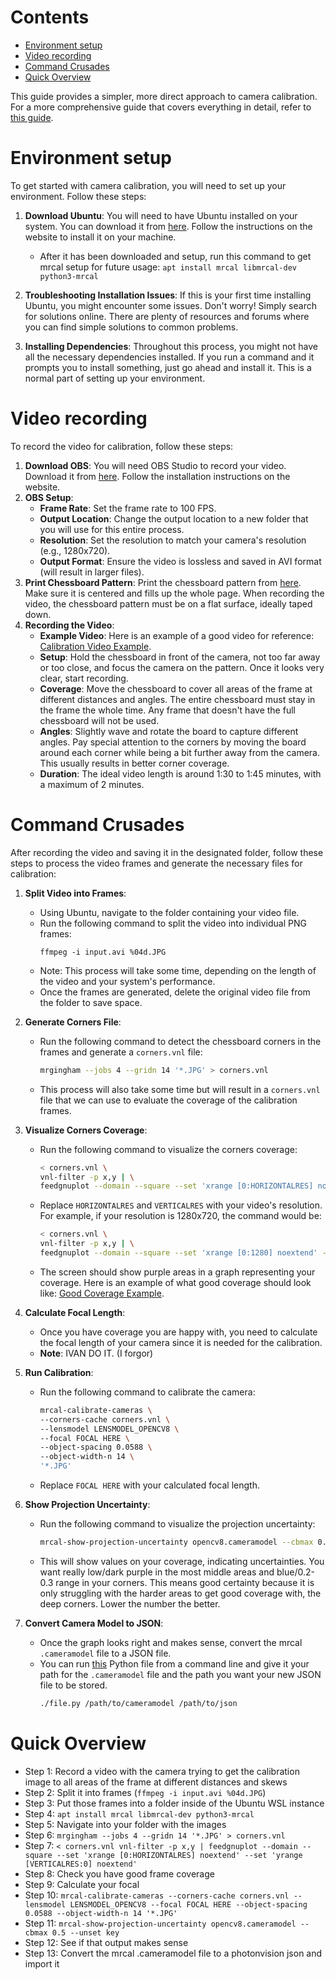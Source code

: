 # Contents
- [Environment setup](#environment-setup)
- [Video recording](#video-recording)
- [Command Crusades](#command-crusades)
- [Quick Overview](#quick-overview)

This guide provides a simpler, more direct approach to camera calibration. For a more comprehensive guide that covers everything in detail, refer to [this guide](https://mrcal.secretsauce.net/how-to-calibrate.html).

# Environment setup
To get started with camera calibration, you will need to set up your environment. Follow these steps:

1. **Download Ubuntu**: You will need to have Ubuntu installed on your system. You can download it from [here](https://ubuntu.com/download/desktop). Follow the instructions on the website to install it on your machine.

    - After it has been downloaded and setup, run this command to get mrcal setup for future usage: `apt install mrcal libmrcal-dev python3-mrcal`

2. **Troubleshooting Installation Issues**: If this is your first time installing Ubuntu, you might encounter some issues. Don't worry! Simply search for solutions online. There are plenty of resources and forums where you can find simple solutions to common problems.
3. **Installing Dependencies**: Throughout this process, you might not have all the necessary dependencies installed. If you run a command and it prompts you to install something, just go ahead and install it. This is a normal part of setting up your environment.

# Video recording
To record the video for calibration, follow these steps:

1. **Download OBS**: You will need OBS Studio to record your video. Download it from [here](https://obsproject.com/). Follow the installation instructions on the website.
2. **OBS Setup**:
   - **Frame Rate**: Set the frame rate to 100 FPS.
   - **Output Location**: Change the output location to a new folder that you will use for this entire process.
   - **Resolution**: Set the resolution to match your camera's resolution (e.g., 1280x720).
   - **Output Format**: Ensure the video is lossless and saved in AVI format (will result in larger files).
3. **Print Chessboard Pattern**: Print the chessboard pattern from [here](https://github.com/dkogan/mrgingham/raw/master/chessboard.14x14.pdf). Make sure it is centered and fills up the whole page. When recording the video, the chessboard pattern must be on a flat surface, ideally taped down.
4. **Recording the Video**:
   - **Example Video**: Here is an example of a good video for reference: [Calibration Video Example](https://www.youtube.com/watch?v=ez_5TA_SDto).
   - **Setup**: Hold the chessboard in front of the camera, not too far away or too close, and focus the camera on the pattern. Once it looks very clear, start recording.
   - **Coverage**: Move the chessboard to cover all areas of the frame at different distances and angles. The entire chessboard must stay in the frame the whole time. Any frame that doesn't have the full chessboard will not be used.
   - **Angles**: Slightly wave and rotate the board to capture different angles. Pay special attention to the corners by moving the board around each corner while being a bit further away from the camera. This usually results in better corner coverage.
   - **Duration**: The ideal video length is around 1:30 to 1:45 minutes, with a maximum of 2 minutes.

# Command Crusades
After recording the video and saving it in the designated folder, follow these steps to process the video frames and generate the necessary files for calibration:

1. **Split Video into Frames**:
   - Using Ubuntu, navigate to the folder containing your video file.
   - Run the following command to split the video into individual PNG frames:
     ```
     ffmpeg -i input.avi %04d.JPG
     ```
   - Note: This process will take some time, depending on the length of the video and your system's performance.
   - Once the frames are generated, delete the original video file from the folder to save space.

2. **Generate Corners File**:
   - Run the following command to detect the chessboard corners in the frames and generate a `corners.vnl` file:
     ```sh
     mrgingham --jobs 4 --gridn 14 '*.JPG' > corners.vnl
     ```
   - This process will also take some time but will result in a `corners.vnl` file that we can use to evaluate the coverage of the calibration frames.

3. **Visualize Corners Coverage**:
   - Run the following command to visualize the corners coverage:
     ```sh
     < corners.vnl \
     vnl-filter -p x,y | \
     feedgnuplot --domain --square --set 'xrange [0:HORIZONTALRES] noextend' --set 'yrange [VERTICALRES:0] noextend'
     ```
   - Replace `HORIZONTALRES` and `VERTICALRES` with your video's resolution. For example, if your resolution is 1280x720, the command would be:
     ```sh
     < corners.vnl \
     vnl-filter -p x,y | \
     feedgnuplot --domain --square --set 'xrange [0:1280] noextend' --set 'yrange [720:0] noextend'
     ```
   - The screen should show purple areas in a graph representing your coverage. Here is an example of what good coverage should look like: [Good Coverage Example](https://www.chiefdelphi.com/uploads/default/original/3X/5/f/5f7f3a3729081426a83c6749b8e1705076b898c4.png).

4. **Calculate Focal Length**:
   - Once you have coverage you are happy with, you need to calculate the focal length of your camera since it is needed for the calibration.
   - **Note**: IVAN DO IT. (I forgor)

5. **Run Calibration**:
   - Run the following command to calibrate the camera:
     ```sh
     mrcal-calibrate-cameras \
     --corners-cache corners.vnl \
     --lensmodel LENSMODEL_OPENCV8 \
     --focal FOCAL HERE \
     --object-spacing 0.0588 \
     --object-width-n 14 \
     '*.JPG'
     ```
   - Replace `FOCAL HERE` with your calculated focal length.

6. **Show Projection Uncertainty**:
   - Run the following command to visualize the projection uncertainty:
     ```sh
     mrcal-show-projection-uncertainty opencv8.cameramodel --cbmax 0.5 --unset key
     ```
   - This will show values on your coverage, indicating uncertainties. You want really low/dark purple in the most middle areas and blue/0.2-0.3 range in your corners. This means good certainty because it is only struggling with the harder areas to get good coverage with, the deep corners. Lower the number the better.

7. **Convert Camera Model to JSON**:
   - Once the graph looks right and makes sense, convert the mrcal `.cameramodel` file to a JSON file.
   - You can run [this](https://www.chiefdelphi.com/uploads/short-url/tklQyeYOuxopG1xLZRCF0tlIk23.py) Python file from a command line and give it your path for the `.cameramodel` file and the path you want your new JSON file to be stored.
     ```sh
     ./file.py /path/to/cameramodel /path/to/json
     ```

# Quick Overview
- Step 1: Record a video with the camera trying to get the calibration image to all areas of the frame at different distances and skews
- Step 2: Split it into frames (`ffmpeg -i input.avi %04d.JPG`)
- Step 3: Put those frames into a folder inside of the Ubuntu WSL instance
- Step 4: `apt install mrcal libmrcal-dev python3-mrcal`
- Step 5: Navigate into your folder with the images
- Step 6: `mrgingham --jobs 4 --gridn 14 '*.JPG' > corners.vnl`
- Step 7: `< corners.vnl vnl-filter -p x,y | feedgnuplot --domain --square --set 'xrange [0:HORIZONTALRES] noextend' --set 'yrange [VERTICALRES:0] noextend'`
- Step 8: Check you have good frame coverage
- Step 9: Calculate your focal
- Step 10: `mrcal-calibrate-cameras --corners-cache corners.vnl --lensmodel LENSMODEL_OPENCV8 --focal FOCAL HERE --object-spacing 0.0588 --object-width-n 14 '*.JPG'`
- Step 11: `mrcal-show-projection-uncertainty opencv8.cameramodel --cbmax 0.5 --unset key`
- Step 12: See if that output makes sense
- Step 13: Convert the mrcal .cameramodel file to a photonvision json and import it

